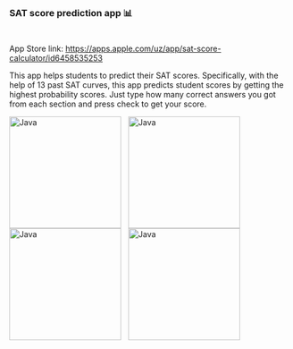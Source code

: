 ### SAT score prediction app 📊

#

App Store link: https://apps.apple.com/uz/app/sat-score-calculator/id6458535253

This app helps students to predict their SAT scores.
Specifically, with the help of 13 past SAT curves, this app predicts student scores by getting the highest probability scores.
Just type how many correct answers you got from each section and press check to get your score.

<img align="left" alt="Java" width="200px" style="padding-right:10px;" src="https://github.com/AbdullohBahromjonov/SAT_score_calculator/assets/90626932/377a5385-a92b-4dd7-a090-ae0d07e4144d"/>
<img align="left" alt="Java" width="200px" style="padding-right:10px;" src="https://github.com/AbdullohBahromjonov/SAT_score_calculator/assets/90626932/976b0bfd-ec29-40bf-942b-dc14eb183fb7"/>
<img align="left" alt="Java" width="200px" style="padding-right:10px;" src="https://github.com/AbdullohBahromjonov/SAT_score_calculator/assets/90626932/51647a9f-3f53-4b23-ae23-8b6b90e20b44"/>
<img align="left" alt="Java" width="200px" style="padding-right:10px;" src="https://github.com/AbdullohBahromjonov/SAT_score_calculator/assets/90626932/34c18ed7-86bc-44af-8bf3-1cda1e237085"/>
